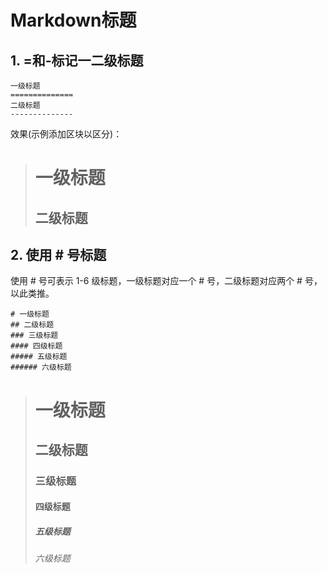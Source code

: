 # Markdown标题

## 1. =和-标记一二级标题  
```
一级标题
==============
二级标题
--------------
```
效果(示例添加区块以区分)：  

>一级标题
>==============
>二级标题
>--------------


## 2. 使用 # 号标题 
使用 # 号可表示 1-6 级标题，一级标题对应一个 # 号，二级标题对应两个 # 号，以此类推。

```
# 一级标题
## 二级标题
### 三级标题
#### 四级标题
##### 五级标题
###### 六级标题
```

># 一级标题
>## 二级标题
>### 三级标题
>#### 四级标题
>##### 五级标题
>###### 六级标题